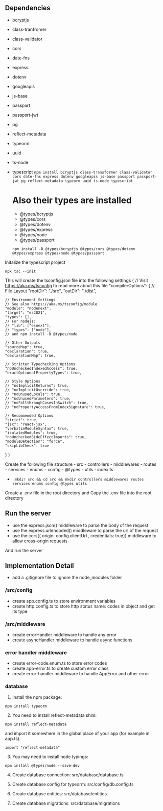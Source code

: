 ## Dependencies

- bcryptjs
- class-tranfromer
- class-validator
- cors
- date-fns
- express
- dotenv
- googleapis
- js-base
- passport
- passport-jwt
- pg
- reflect-metadata
- typeorm
- uuid
- ts-node
- typescript
  `npm install bcryptjs class-transformer class-validator cors date-fns express dotenv googleapis js-base passport passport-jwt pg reflect-metadata typeorm uuid ts-node typescript`

  # Also their types are installed

  - @types/bcryptjs
  - @types/cors
  - @types/dotenv
  - @types/express
  - @types/node
  - @types/passport

  ```
  npm install -D @types/bcryptjs @types/cors @types/dotenv @types/express @types/node @types/passport
  ```

Initalize the typescript project

```
npx tsc --init
```

This will create the tsconfig.json file into the following settings
{
// Visit https://aka.ms/tsconfig to read more about this file
"compilerOptions": {
// File Layout
"rootDir": "./src",
"outDir": "./dist",

    // Environment Settings
    // See also https://aka.ms/tsconfig/module
    "module": "nodenext",
    "target": "es2021",
    "types": [],
    // For nodejs:
    // "lib": ["esnext"],
    // "types": ["node"],
    // and npm install -D @types/node

    // Other Outputs
    "sourceMap": true,
    "declaration": true,
    "declarationMap": true,

    // Stricter Typechecking Options
    "noUncheckedIndexedAccess": true,
    "exactOptionalPropertyTypes": true,

    // Style Options
    // "noImplicitReturns": true,
    // "noImplicitOverride": true,
    // "noUnusedLocals": true,
    // "noUnusedParameters": true,
    // "noFallthroughCasesInSwitch": true,
    // "noPropertyAccessFromIndexSignature": true,

    // Recommended Options
    "strict": true,
    "jsx": "react-jsx",
    "verbatimModuleSyntax": true,
    "isolatedModules": true,
    "noUncheckedSideEffectImports": true,
    "moduleDetection": "force",
    "skipLibCheck": true

}
}

Create the following file structure - src - controllers - middlewares - routes - services - enums - config - @types - utils - index.ts

- ` mkdir src && cd src && mkdir controllers middlewares routes services enums config @types utils`

Create a .env file in the root directory and Copy the .env file into the root directory

## Run the server

- use the express.json() middleware to parse the body of the request
- use the express.urlencoded() middleware to parse the url of the request
- use the cors({ origin: config.clientUrl , credentials: true}) middleware to allow cross-origin requests

And run the server

## Implementation Detail

- add a .gitignore file to ignore the node_modules folder

### /src/config

- create app.config.ts to store environment variables
- create http.config.ts to store http status name: codes in object and get its type

### /src/middleware

- create errorHandler middleware to handle any error
- create asyncHandler middleware to handle async functions

### error handler middleware

- create error-code.enum.ts to store error codes
- create app-error.ts to create custom error class
- create error-handler middleware to handle AppError and other error

### database

1. Install the npm package:

`npm install typeorm`

2. You need to install reflect-metadata shim:

`npm install reflect-metadata`

and import it somewhere in the global place of your app (for example in app.ts):

`import "reflect-metadata"`

3. You may need to install node typings:

`npm install @types/node --save-dev`

4. Create database connection: src/database/database.ts
5. Create database config for typeorm: src/config/db.config.ts

6. Create database entities: src/database/entities
7. Create database migrations: src/database/migrations
